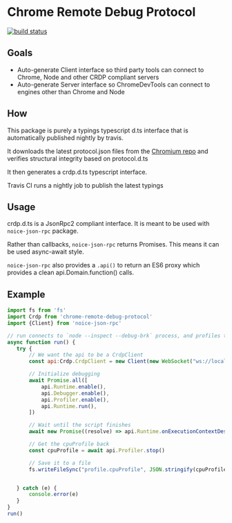 # Chrome Remote Debug Protocol
[![build status](https://travis-ci.org/nojvek/chrome-remote-debug-protocol.svg?branch=master)](https://travis-ci.org/nojvek/chrome-remote-debug-protocol)

## Goals
 * Auto-generate Client interface so third party tools can connect to Chrome, Node and other CRDP compliant servers
 * Auto-generate Server interface so ChromeDevTools can connect to engines other than Chrome and Node

## How

This package is purely a typings typescript d.ts interface that is automatically published nightly by travis.

It downloads the latest protocol.json files from the [Chromium repo](https://chromium.googlesource.com/) and verifies structural integrity based on protocol.d.ts

It then generates a crdp.d.ts typescript interface. 

Travis CI runs a nightly job to publish the latest typings

## Usage

crdp.d.ts is a JsonRpc2 compliant interface. It is meant to be used with `noice-json-rpc` package.

Rather than callbacks, `noice-json-rpc` returns Promises. This means it can be used async-await style. 

`noice-json-rpc` also provides a `.api()` to return an ES6 proxy which provides a clean api.Domain.function() calls.

## Example
 ```js
import fs from 'fs'
import Crdp from 'chrome-remote-debug-protocol'
import {Client} from 'noice-json-rpc'

// run connects to `node --inspect --debug-brk` process, and profiles the execution of a script
async function run() {
    try {
        // We want the api to be a CrdpClient
        const api:Crdp.CrdpClient = new Client(new WebSocket("ws://localhost:8080"), {logConsole: true}).api()

        // Initialize debugging
        await Promise.all([
            api.Runtime.enable(),
            api.Debugger.enable(),
            api.Profiler.enable(),
            api.Runtime.run(),
        ])

        // Wait until the script finishes
        await new Promise((resolve) => api.Runtime.onExecutionContextDestroyed(resolve))

        // Get the cpuProfile back
        const cpuProfile = await api.Profiler.stop()

        // Save it to a file
        fs.writeFileSync("profile.cpuProfile", JSON.stringify(cpuProfile), 'utf-8')


    } catch (e) {
        console.error(e)
    }
}
run()
 ```

